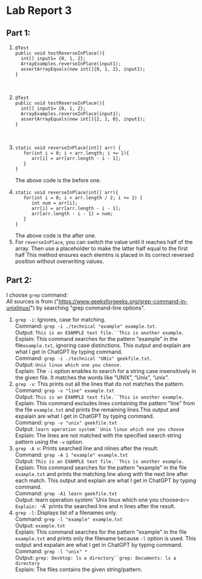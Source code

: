 # Lab Report 3
## Part 1:
1. ```
   @Test
   public void testReverseInPlace(){
     int[] input1= {0, 1, 2};
     ArrayExamples.reverseInPlace(input1);
     assertArrayEquals(new int[]{0, 1, 2}, input1);
   }
   ```
   <br>
2. ```
   @Test
   public void testReverseInPlace(){
     int[] input1= {0, 1, 2};
     ArrayExamples.reverseInPlace(input1);
     assertArrayEquals(new int[]{2, 1, 0}, input1);
   }
   ```
   <br>
4. ```
   static void reverseInPlace(int[] arr) {
      for(int i = 0; i < arr.length; i += 1){
         arr[i] = arr[arr.length - i - 1];
      }
   }
   ```
   The above code is the before one.<br>
5. ```
   static void reverseInPlace(int[] arr){
      for(int i = 0; i < arr.length / 2; i += 1) {
         int num = arr[i];
         arr[i] = arr[arr.length - i - 1];
         arr[arr.length - i - 1] = num;
      }
   }
   ```
   The above code is the after one.<br>
6. For `reverseInPlace`, you can switch the value until it reaches half of the array. Then use a placeholder to make the latter half equal to the first half This method ensures each elemtns is placed in its correct reversed position without overwriting values.<br>
## Part 2:
I choose `grep` command:<br>
All sources is from ("https://www.geeksforgeeks.org/grep-command-in-unixlinux/") by searching "grep command-line options".<br>
1. `grep -i`: Ignores, case for matching.<br>
Command: `grep -i ./technical "example" example.txt`.<br>
Output: `This is an EXAMPLE text file.``This is another example.`<br>
Explain: This command searches for the pattern "example" in the file`example.txt`, ignoring case distinctions. This output and explain are what I get in ChatGPT by typing command.<br>
Command: `grep -i ./technical "UNix" geekfile.txt`.<br>
Output: `Unix linux which one you choose.`<br>
Explain: The `-i` option enables to search for a string case insensitively in the given file. It matches the words like “UNIX”, “Unix”, “unix”. <br>
2. `grep -v`: This prints out all the lines that do not matches the pattern.<br>
Command: `grep -v "line" example.txt`<br>
Output: `This is an EXAMPLE text file.``This is another example.`<br>
Explain: This command excludes lines containing the pattern "line" from the file `example.txt` and prints the remaining lines.This output and expalain are what I get in ChatGPT by typing command.<br>
Command: `grep -v "unix" geekfile.txt`<br>
Output: `learn operation system``Unix linux which one you choose`<br>
Explain: The lines are not matched with the specified search string pattern using the `-v` option.<br>
3. `grep -A n`: Prints searched line and nlines after the result.<br>
Command: `grep -A 1 "example" example.txt`<br>
Output: `This is an EXAMPLE text file.``This is another example.`<br>
Explain: This command searches for the pattern "example" in the file `example.txt` and prints the matching line along with the next line after each match. This output and explain are what I get in ChatGPT by typing command.<br>
Command: `grep -A1 learn geekfile.txt`<br>
Output: learn operation system``Unix linux which one you choose`<br>
Explain: `-A` prints the searched line and n lines after the result.<br>
4. `grep -l`: Displays list of a filenames only.<br>
Command: `grep -l "example" example.txt`<br>
Output: `example.txt`<br>
Explain: This command searches for the pattern "example" in the file `example.txt` and prints only the filename because `-l` option is used. This output and expalain are what I get in ChatGPT by typing command.<br>
Command: `grep -l "unix" *`<br>
Output: `grep: Desktop: ls a directory``grep: Documents: ls a directory`<br>
Explain: The files contains the given string/pattern.<br>
